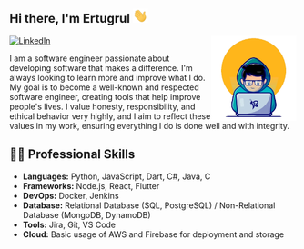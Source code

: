<h2> Hi there, I'm Ertugrul <img src="https://github.com/ertugrulsagdic/ertugrulsagdic/blob/main/Hi.gif" height="25px"></h2>

<img align="right" src="https://raw.githubusercontent.com/ertugrulsagdic/ertugrulsagdic/main/coder.webp" width='150'/> 

[ ![LinkedIn](https://img.shields.io/badge/LinkedIn-4682B4?style=for-the-badge&logo=linkedin&logoColor=white)](http://www.linkedin.com/in/ertugrulsagdic)

I am a software engineer passionate about developing software that makes a difference. I'm always looking to learn more and improve what I do. My goal is to become a well-known and respected software engineer, creating tools that help improve people's lives. I value honesty, responsibility, and ethical behavior very highly, and I aim to reflect these values in my work, ensuring everything I do is done well and with integrity.


## 👨‍💻 Professional Skills

- **Languages:** Python, JavaScript, Dart, C#, Java, C
- **Frameworks:** Node.js, React, Flutter
- **DevOps:** Docker, Jenkins
- **Database:** Relational Database (SQL, PostgreSQL) / Non-Relational Database (MongoDB, DynamoDB)
- **Tools:** Jira, Git, VS Code
- **Cloud:** Basic usage of AWS and Firebase for deployment and storage

<!--
**ertugrulsagdic/ertugrulsagdic** is a ✨ _special_ ✨ repository because its `README.md` (this file) appears on your GitHub profile.

Here are some ideas to get you started:

- 🔭 I’m currently working on ...
- 🌱 I’m currently learning ...
- 👯 I’m looking to collaborate on ...
- 🤔 I’m looking for help with ...
- 💬 Ask me about ...
- 📫 How to reach me: ...
- 😄 Pronouns: ...
- ⚡ Fun fact: ...
-->
